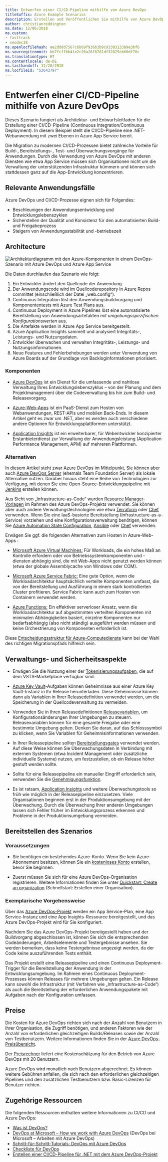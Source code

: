 ```yaml
---
title: Entwerfen einer CI/CD-Pipeline mithilfe von Azure DevOps
titleSuffix: Azure Example Scenarios
description: Erstellen und Veröffentlichen Sie mithilfe von Azure DevOps eine .NET-App in Azure-Web-Apps.
author: christianreddington
ms.date: 12/06/2018
ms.custom:
- fasttrack
- seodec18
ms.openlocfilehash: ae2dddd7567c6b69f936b3b9c9339313389e3bf6
ms.sourcegitcommit: bb7fcffbb41e2c26a26f8781df32825eb60df70c
ms.translationtype: HT
ms.contentlocale: de-DE
ms.lasthandoff: 12/20/2018
ms.locfileid: "53643797"
---
```

# <a name="design-a-cicd-pipeline-using-azure-devops"></a>Entwerfen einer CI/CD-Pipeline mithilfe von Azure DevOps

Dieses Szenario fungiert als Architektur- und Entwurfsleitfaden für die Erstellung einer CI/CD-Pipeline (Continuous Integration/Continuous Deployment). In diesem Beispiel stellt die CI/CD-Pipeline eine .NET-Webanwendung mit zwei Ebenen in Azure App Service bereit.

Die Migration zu modernen CI/CD-Prozessen bietet zahlreiche Vorteile für Build-, Bereitstellungs-, Test- und Überwachungsvorgänge für Anwendungen. Durch die Verwendung von Azure DevOps mit anderen Diensten wie etwa App Service müssen sich Organisationen nicht um die Verwaltung der unterstützenden Infrastruktur kümmern und können sich stattdessen ganz auf die App-Entwicklung konzentrieren.

## <a name="relevant-use-cases"></a>Relevante Anwendungsfälle

Azure DevOps und CI/CD-Prozesse eignen sich für Folgendes:

- Beschleunigen der Anwendungsentwicklung und Entwicklungslebenszyklen
- Sicherstellen der Qualität und Konsistenz für den automatisierten Build- und Freigabeprozess
- Steigern von Anwendungsstabilität und -betriebszeit

## <a name="architecture"></a>Architecture

![Architekturdiagramm mit den Azure-Komponenten in einem DevOps-Szenario mit Azure DevOps und Azure App Service][architecture]

Die Daten durchlaufen das Szenario wie folgt:

1. Ein Entwickler ändert den Quellcode der Anwendung.
2. Der Anwendungscode wird im Quellcoderepository in Azure Repos committet (einschließlich der Datei „web.config“).
3. Continuous Integration löst den Anwendungsbuildvorgang und Komponententests mit Azure Test Plans aus.
4. Continuous Deployment in Azure Pipelines löst eine automatisierte Bereitstellung von Anwendungsartefakten *mit umgebungsspezifischen Konfigurationswerten* aus.
5. Die Artefakte werden in Azure App Service bereitgestellt.
6. Azure Application Insights sammelt und analysiert Integritäts-, Leistungs- und Nutzungsdaten.
7. Entwickler überwachen und verwalten Integritäts-, Leistungs- und Nutzungsinformationen.
8. Neue Features und Fehlerbehebungen werden unter Verwendung von Azure Boards auf der Grundlage von Backloginformationen priorisiert.

### <a name="components"></a>Komponenten

- [Azure DevOps][vsts] ist ein Dienst für die umfassende und nahtlose Verwaltung Ihres Entwicklungslebenszyklus – von der Planung und dem Projektmanagement über die Codeverwaltung bis hin zum Build- und Releasevorgang.

- [Azure-Web-Apps][web-apps] ist ein PaaS-Dienst zum Hosten von Webanwendungen, REST-APIs und mobilen Back-Ends. In diesem Artikel geht es zwar um .NET, aber es werden auch verschiedene andere Optionen für Entwicklungsplattformen unterstützt.

- [Application Insights][application-insights] ist ein erweiterbarer, für Webentwickler konzipierter Erstanbieterdienst zur Verwaltung der Anwendungsleistung (Application Performance Management, APM) auf mehreren Plattformen.

### <a name="alternatives"></a>Alternativen

In diesem Artikel steht zwar Azure DevOps im Mittelpunkt, Sie können aber auch [Azure DevOps Server][azure-devops-server] (ehemals Team Foundation Server) als lokale Alternative nutzen. Darüber hinaus steht eine Reihe von Technologien zur Verfügung, mit denen Sie eine Open-Source-Entwicklungspipeline mit [Jenkins][jenkins-on-azure] erstellen können.

Aus Sicht von „Infrastructure-as-Code“ wurden [Resource Manager-Vorlagen][arm-templates] im Rahmen des Azure DevOps-Projekts verwendet. Sie können aber auch andere Verwaltungstechnologien wie etwa [Terraform][terraform] oder [Chef][chef] verwenden. Wenn Sie eine IaaS-basierte Bereitstellung (Infrastructure-as-a-Service) vorziehen und eine Konfigurationsverwaltung benötigen, können Sie [Azure Automation State Configuration][desired-state-configuration], [Ansible][ansible] oder [Chef][chef] verwenden.

Erwägen Sie ggf. die folgenden Alternativen zum Hosten in Azure-Web-Apps :

- [Microsoft Azure Virtual Machines:][compare-vm-hosting] Für Workloads, die ein hohes Maß an Kontrolle erfordern oder von Betriebssystemkomponenten und -diensten abhängig sind, die mit Web-Apps nicht genutzt werden können (etwa der globale Assemblycache von Windows oder COM).

- [Microsoft Azure Service Fabric:][service-fabric] Eine gute Option, wenn die Workloadarchitektur hauptsächlich verteilte Komponenten umfasst, die von der Bereitstellung und Ausführung in einem stark kontrollierten Cluster profitieren. Service Fabric kann auch zum Hosten von Containern verwendet werden.

- [Azure Functions:][azure-functions] Ein effektiver serverloser Ansatz, wenn die Workloadarchitektur auf abgestimmten verteilten Komponenten mit minimalen Abhängigkeiten basiert, einzelne Komponenten nur bedarfsabhängig (also nicht ständig) ausgeführt werden müssen und keine Orchestrierung von Komponenten erforderlich ist.

Diese [Entscheidungsstruktur für Azure-Computedienste](/azure/architecture/guide/technology-choices/compute-decision-tree) kann bei der Wahl des richtigen Migrationspfads hilfreich sein.

## <a name="management-and-security-considerations"></a>Verwaltungs- und Sicherheitsaspekte

- Erwägen Sie die Nutzung einer der [Tokenisierungsaufgaben][vsts-tokenization], die auf dem VSTS-Marketplace verfügbar sind.

- [Azure Key Vault][download-keyvault-secrets]-Aufgaben können Geheimnisse aus einer Azure Key Vault-Instanz in Ihr Release herunterladen. Diese Geheimnisse können dann als Variablen in Ihrer Releasedefinition verwendet werden, um die Speicherung in der Quellcodeverwaltung zu vermeiden.

- Verwenden Sie in Ihren Releasedefinitionen [Releasevariablen][vsts-release-variables], um Konfigurationsänderungen Ihrer Umgebungen zu steuern. Releasevariablen können für eine gesamte Freigabe oder eine bestimmte Umgebung gelten. Denken Sie daran, auf das Schlosssymbol zu klicken, wenn Sie Variablen für Geheimnisinformationen verwenden.

- In Ihrer Releasepipeline sollten [Bereitstellungsgates][vsts-deployment-gates] verwendet werden. Auf diese Weise können Sie Überwachungsdaten in Verbindung mit externen Systemen (etwa Incident Management oder zusätzliche individuelle Systeme) nutzen, um festzustellen, ob ein Release höher gestuft werden sollte.

- Sollte für eine Releasepipeline ein manueller Eingriff erforderlich sein, verwenden Sie die [Genehmigungsfunktion][vsts-approvals].

- Es ist ratsam, [Application Insights][application-insights] und weitere Überwachungstools so früh wie möglich in der Releasepipeline einzusetzen. Viele Organisationen beginnen erst in der Produktionsumgebung mit der Überwachung. Durch die Überwachung Ihrer anderen Umgebungen lassen sich Fehler früher im Entwicklungsprozess erkennen und Probleme in der Produktionsumgebung vermeiden.

## <a name="deploy-the-scenario"></a>Bereitstellen des Szenarios

### <a name="prerequisites"></a>Voraussetzungen

- Sie benötigen ein bestehendes Azure-Konto. Wenn Sie kein Azure-Abonnement besitzen, können Sie ein [kostenloses Konto](https://azure.microsoft.com/free/?WT.mc_id=A261C142F) erstellen, bevor Sie beginnen.

- Zuerst müssen Sie sich für eine Azure DevOps-Organisation registrieren. Weitere Informationen finden Sie unter [Quickstart: Create an organization][vsts-account-create] (Schnellstart: Erstellen einer Organisation).

### <a name="walk-through"></a>Exemplarische Vorgehensweise

Über das [Azure DevOps-Projekt](/azure/devops-project/azure-devops-project-github) werden ein App Service-Plan, eine App Service-Instanz und eine App Insights-Ressource bereitgestellt, und das Azure DevOps-Projekt wird für Sie konfiguriert.

Nachdem Sie das Azure DevOps-Projekt bereitgestellt haben und der Buildvorgang abgeschlossen ist, können Sie sich die entsprechenden Codeänderungen, Arbeitselemente und Testergebnisse ansehen. Sie werden bemerken, dass keine Testergebnisse angezeigt werden, da der Code keine auszuführenden Tests enthält.

Das Projekt erstellt eine Releasepipeline und einen Continuous Deployment-Trigger für die Bereitstellung der Anwendung in der Entwicklungsumgebung. Im Rahmen eines Continuous Deployment-Prozesses können Releases für mehrere Umgebungen gelten. Ein Release kann sowohl die Infrastruktur (mit Verfahren wie „Infrastructure-as-Code“) als auch die Bereitstellung der erforderlichen Anwendungspakete mit Aufgaben nach der Konfiguration umfassen.

## <a name="pricing"></a>Preise

Die Kosten für Azure DevOps richten sich nach der Anzahl von Benutzern in Ihrer Organisation, die Zugriff benötigen, und anderen Faktoren wie der Anzahl von erforderlichen gleichzeitigen Builds/Releases sowie der Anzahl von Testbenutzern. Weitere Informationen finden Sie in der [Azure DevOps-Preisübersicht][vsts-pricing-page].

Der [Preisrechner][vsts-pricing-calculator] liefert eine Kostenschätzung für den Betrieb von Azure DevOps mit 20 Benutzern.

Azure DevOps wird monatlich nach Benutzern abgerechnet. Es können weitere Gebühren anfallen, die sich nach den erforderlichen gleichzeitigen Pipelines und den zusätzlichen Testbenutzern bzw. Basic-Lizenzen für Benutzer richten.

## <a name="related-resources"></a>Zugehörige Ressourcen

Die folgenden Ressourcen enthalten weitere Informationen zu CI/CD und Azure DevOps:

- [Was ist DevOps?][devops-whatis]
- [DevOps at Microsoft – How we work with Azure DevOps][devops-microsoft] (DevOps bei Microsoft – Arbeiten mit Azure DevOps)
- [Schritt-für-Schritt-Tutorials: DevOps mit Azure DevOps][devops-with-vsts]
- [Checkliste für DevOps][devops-checklist]
- [Erstellen einer CI/CD-Pipeline für .NET mit dem Azure DevOps-Projekt][devops-project-create]

<!-- links -->

[ansible]: /azure/ansible/
[application-insights]: /azure/application-insights/app-insights-overview
[app-service-reference-architecture]: ../../reference-architectures/app-service-web-app/basic-web-app.md
[arm-templates]: /azure/azure-resource-manager/resource-group-overview#template-deployment
[architecture]: ./media/architecture-devops-dotnet-webapp.svg
[chef]: /azure/chef/
[design-patterns-availability]: /azure/architecture/patterns/category/availability
[design-patterns-resiliency]: /azure/architecture/patterns/category/resiliency
[design-patterns-scalability]: /azure/architecture/patterns/category/performance-scalability
[design-patterns-security]: /azure/architecture/patterns/category/security
[desired-state-configuration]: /azure/automation/automation-dsc-overview
[devops-microsoft]: /azure/devops/devops-at-microsoft/
[devops-with-vsts]: https://almvm.azurewebsites.net/labs/vsts/
[devops-checklist]: /azure/architecture/checklist/dev-ops
[application-insights]: https://azure.microsoft.com/services/application-insights/
[cloud-based-load-testing]: https://visualstudio.microsoft.com/team-services/cloud-load-testing/
[cloud-based-load-testing-on-premises]: /vsts/test/load-test/clt-with-private-machines?view=vsts
[jenkins-on-azure]: /azure/jenkins/
[devops-whatis]: /azure/devops/what-is-devops
[download-keyvault-secrets]: /vsts/pipelines/tasks/deploy/azure-key-vault?view=vsts
[resource-groups]: /azure/azure-resource-manager/resource-group-overview
[resiliency-app-service]: /azure/architecture/checklist/resiliency-per-service#app-service
[vsts]: /vsts/?view=vsts#pivot=services
[continuous-integration]: /azure/devops/what-is-continuous-integration
[continuous-delivery]: /azure/devops/what-is-continuous-delivery
[web-apps]: /azure/app-service/app-service-web-overview
[vsts-account-create]: /azure/devops/organizations/accounts/create-organization-msa-or-work-student?view=vsts
[vsts-approvals]: /vsts/pipelines/release/approvals/approvals?view=vsts
[devops-project]: https://portal.azure.com/?feature.customportal=false#create/Microsoft.AzureProject
[vsts-deployment-gates]: /vsts/pipelines/release/approvals/gates?view=vsts
[vsts-pricing-calculator]: https://azure.com/e/498aa024454445a8a352e75724f900b1
[vsts-pricing-page]: https://azure.microsoft.com/pricing/details/visual-studio-team-services/
[vsts-release-variables]: /vsts/pipelines/release/variables?view=vsts&tabs=batch
[vsts-tokenization]: https://marketplace.visualstudio.com/search?term=token&target=VSTS&category=All%20categories&sortBy=Relevance
[azure-key-vault]: /azure/key-vault/key-vault-overview
[infra-as-code]: https://blogs.msdn.microsoft.com/mvpawardprogram/2018/02/13/infrastructure-as-code/
[azure-devops-server]: https://visualstudio.microsoft.com/tfs/
[infra-as-code]: https://blogs.msdn.microsoft.com/mvpawardprogram/2018/02/13/infrastructure-as-code/
[service-fabric]: /azure/service-fabric/
[azure-functions]: /azure/azure-functions/
[azure-containers]: https://azure.microsoft.com/overview/containers/
[compare-vm-hosting]: /azure/app-service/choose-web-site-cloud-service-vm
[app-insights-cd-monitoring]: /azure/application-insights/app-insights-vsts-continuous-monitoring
[azure-region-pair-bcdr]: /azure/best-practices-availability-paired-regions
[devops-project-create]: /azure/devops-project/azure-devops-project-aspnet-core
[terraform]: /azure/terraform/
